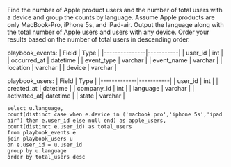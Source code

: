 Find the number of Apple product users and the number of total users with a device and group the counts by language. 
Assume Apple products are only MacBook-Pro, iPhone 5s, and iPad-air. 
Output the language along with the total number of Apple users and users with any device. 
Order your results based on the number of total users in descending order.

playbook_events:
| Field         | Type      |
|---------------|-----------|
| user_id       | int       |
| occurred_at   | datetime  |
| event_type    | varchar   |
| event_name    | varchar   |
| location      | varchar   |
| device        | varchar   |

playbook_users:
| Field       | Type      |
|-------------|-----------|
| user_id     | int       |
| created_at  | datetime  |
| company_id  | int       |
| language    | varchar   |
| activated_at| datetime  |
| state       | varchar   |

```
select u.language,
count(distinct case when e.device in ('macbook pro','iphone 5s','ipad air') then e.user_id else null end) as apple_users,
count(distinct e.user_id) as total_users
from playbook_events e
join playbook_users u
on e.user_id = u.user_id
group by u.language
order by total_users desc
```
